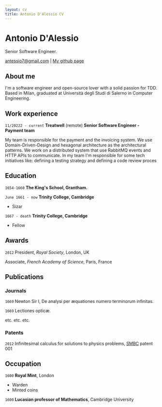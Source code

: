 ```yaml
---
layout: cv
title: Antonio D'Alessio CV
---
```

# Antonio D'Alessio
Senior Software Engineer.

<div id="webaddress">
<a href="antessio7@agmail.com">antessio7@gmail.com</a>
| <a href="https://github.com/antessio">My github page</a>
</div>


## About me

I'm a software engineer and open-source lover with a solid passion for
TDD.
Based in Milan, graduated at Università degli Studi di Salerno in Computer Engineering.


## Work experience

`11/20222 - current`
__Treatwell__ (remote)
**Senior Software Engineer - Payment team**

My team is responsible for the payment and the invoicing system.
We use Domain-Driven-Design and hexagonal architecture as the
architectural patterns. We work on a distributed system that use
RabbitMQ events and HTTP APIs to communicate.
In my team I'm responsible for some tech initiatives like: defining a
testing strategy and defining a code review proces


## Education

`1654-1660`
__The King's School, Grantham.__

`June 1661 - now`
__Trinity College, Cambridge__

- Sizar

`1667 - death`
__Trinity College, Cambridge__

- Fellow



## Awards

`2012`
President, *Royal Society*, London, UK

Associate, *French Academy of Science*, Paris, France



## Publications

<!-- A list is also available [online](http://scholar.google.co.uk/citations?user=LTOTl0YAAAAJ) -->

### Journals

`1669`
Newton Sir I, De analysi per æquationes numero terminorum infinitas. 

`1669`
Lectiones opticæ.

etc. etc. etc.

### Patents

`2012`
Infinitesimal calculus for solutions to physics problems, [SMBC](http://www.techdirt.com/articles/20121011/09312820678/if-patents-had-been-around-time-newton.shtml) patent 001


## Occupation

`1600`
__Royal Mint__, London

- Warden
- Minted coins

`1600`
__Lucasian professor of Mathematics__, Cambridge University



<!-- ### Footer

Last updated: May 2013 -->


